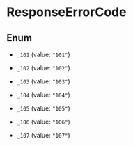 
# ResponseErrorCode

## Enum


* `_101` (value: `"101"`)

* `_102` (value: `"102"`)

* `_103` (value: `"103"`)

* `_104` (value: `"104"`)

* `_105` (value: `"105"`)

* `_106` (value: `"106"`)

* `_107` (value: `"107"`)




